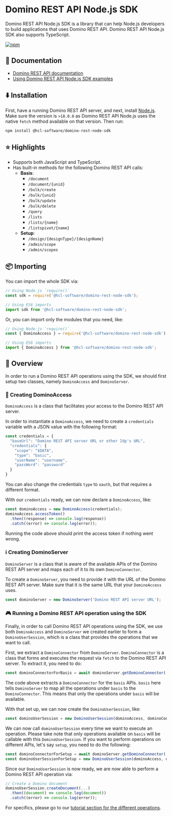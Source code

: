 # Domino REST API Node.js SDK

Domino REST API Node.js SDK is a library that can help Node.js developers to build applications that uses Domino REST API. Domino REST API Node.js SDK also supports TypeScript.

[![npm](https://nodei.co/npm/@hcl-software/domino-rest-node-sdk.png)](https://www.npmjs.com/package/@hcl-software/domino-rest-node-sdk)

## 📔 Documentation

- [Domino REST API documentation](https://opensource.hcltechsw.com/Domino-rest-api/index.html)
- [Using Domino REST API Node.js SDK examples](/samples/)

## ⬇️ Installation

First, have a running Domino REST API server, and next, install [Node.js](https://nodejs.org/en). Make sure the version is `>18.0.0` as Domino REST API Node.js uses the native `fetch` method available on that version. Then run:

```sh
npm install @hcl-software/domino-rest-node-sdk
```

## ⭐ Highlights

- Supports both JavaScript and TypeScript.
- Has built-in methods for the following Domino REST API calls:
  - **Basis**:
    - `/document`
    - `/document/{unid}`
    - `/bulk/create`
    - `/bulk/{unid}`
    - `/bulk/update`
    - `/bulk/delete`
    - `/query`
    - `/lists`
    - `/lists/{name}`
    - `/listspivot/{name}`
  - **Setup**:
    - `/design/{designType}/{designName}`
    - `/admin/scope`
    - `/admin/scopes`

## 📦 Importing

You can import the whole SDK via:

```javascript
// Using Node.js `require()`
const sdk = require('@hcl-software/domino-rest-node-sdk');

// Using ES6 imports
import sdk from '@hcl-software/domino-rest-node-sdk';
```

Or, you can import only the modules that you need, like:

```javascript
// Using Node.js `require()`
const { DominoAccess } = require('@hcl-software/domino-rest-node-sdk');

// Using ES6 imports
import { DominoAccess } from '@hcl-software/domino-rest-node-sdk';
```

## 🔬 Overview

In order to run a Domino REST API operations using the SDK, we should first setup two classes, namely `DominoAccess` and `DominoServer`.

### 👤 Creating DominoAccess

`DominoAccess` is a class that facilitates your access to the Domino REST API server.

In order to instantiate a `DominoAccess`, we need to create a `credentials` variable with a JSON value with the following format:

```javascript
const credentials = {
  "baseUrl": "Domino REST API server URL or other Idp's URL",
  "credentials": {
    "scope": "$DATA",
    "type": "basic",
    "userName": "username",
    "passWord": "password"
  }
}
```

You can also change the credentials `type` to `oauth`, but that requires a different format.

With our `credentials` ready, we can now declare a `DominoAccess`, like:

```javascript
const dominoAccess = new DominoAccess(credentials);
dominoAccess.accessToken()
  .then((response) => console.log(response))
  .catch((error) => console.log(error));
```

Running the code above should print the access token if nothing went wrong.

### ℹ️ Creating DominoServer

`DominoServer` is a class that is aware of the available APIs of the Domino REST API server and maps each of it to its own `DominoConnector`.

To create a `DominoServer`, you need to provide it with the URL of the Domino REST API server. Make sure that it is the same URL that your `DominoAccess` uses.

```javascript
const dominoServer = new DominoServer('Domino REST API server URL');
```

### 🎮 Running a Domino REST API operation using the SDK

Finally, in order to call Domino REST API operations using the SDK, we use both `DominoAccess` and `DominoServer` we created earlier to form a `DominoUserSession`, which is a class that provides the operations that we want to call.

First, we extract a `DominoConnector` from `DominoServer`. `DominoConnector` is a class that forms and executes the request via `fetch` to the Domino REST API server. To extract it, you need to do:

```javascript
const dominoConnectorForBasis = await dominoServer.getDominoConnector('basis');
```

The code above extracts a `DominoConnector` for the `basis` APIs. `basis` here tells `DominoServer` to map all the operations under `basis` to the `DominoConnector`. This means that only the operations under `basis` will be available.

With that set up, we can now create the `DominoUserSession`, like:

```javascript
const dominoUserSession = new DominoUserSession(dominoAccess, dominoConnectorForBasis);
```

We can now call `dominoUserSession` every time we want to execute an operation. Please take note that only operations available on `basis` will be callable with this `DominoUserSession`. If you want to perform operations on different APIs, let's say `setup`, you need to do the following:

```javascript
const dominoConnectorForSetup = await dominoServer.getDominoConnector('setup');
const dominoUserSessionForSetup = new DominoUserSession(dominoAccess, dominoConnectorForSetup);
```

Since our `DominoUserSession` is now ready, we are now able to perform a Domino REST API operation via:

```javascript
// Create a Domino document
dominoUserSession.createDocument(...)
  .then((document) => console.log(document))
  .catch((error) => console.log(error));
```

For specifics, please go to our [tutorial section for the different operations](/samples/Tutorials%20on%20Domino%20Operations/).

